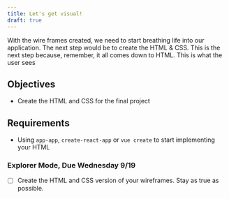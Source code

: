 ```yaml
---
title: Let's get visual!
draft: true
---
```


With the wire frames created, we need to start breathing life into our application. The next step would be to create the HTML & CSS. This is the next step because, remember, it all comes down to HTML. This is what the user sees  

## Objectives

* Create the HTML and CSS for the final project

## Requirements

* Using `app-app`, `create-react-app` or `vue create` to start implementing your HTML

### Explorer Mode, Due Wednesday 9/19

* [ ] Create the HTML and CSS version of your wireframes. Stay as true as possible.

